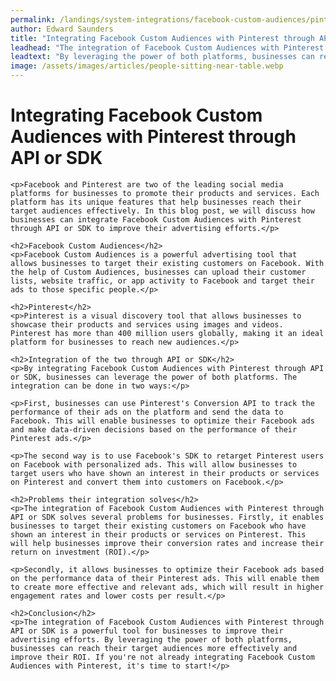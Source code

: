 ```yaml
---
permalink: /landings/system-integrations/facebook-custom-audiences/pinterest
author: Edward Saunders
title: "Integrating Facebook Custom Audiences with Pinterest through API or SDK"
leadhead: "The integration of Facebook Custom Audiences with Pinterest through API or SDK is a powerful tool for businesses to improve their advertising efforts"
leadtext: "By leveraging the power of both platforms, businesses can reach their target audiences more effectively and improve their ROI. If you're not already integrating Facebook Custom Audiences with Pinterest, it's time to start!"
image: /assets/images/articles/people-sitting-near-table.webp
---
```

<div class="arttext">	<h1>Integrating Facebook Custom Audiences with Pinterest through API or SDK</h1>

	<p>Facebook and Pinterest are two of the leading social media platforms for businesses to promote their products and services. Each platform has its unique features that help businesses reach their target audiences effectively. In this blog post, we will discuss how businesses can integrate Facebook Custom Audiences with Pinterest through API or SDK to improve their advertising efforts.</p>

	<h2>Facebook Custom Audiences</h2>
	<p>Facebook Custom Audiences is a powerful advertising tool that allows businesses to target their existing customers on Facebook. With the help of Custom Audiences, businesses can upload their customer lists, website traffic, or app activity to Facebook and target their ads to those specific people.</p>

	<h2>Pinterest</h2>
	<p>Pinterest is a visual discovery tool that allows businesses to showcase their products and services using images and videos. Pinterest has more than 400 million users globally, making it an ideal platform for businesses to reach new audiences.</p>

	<h2>Integration of the two through API or SDK</h2>
	<p>By integrating Facebook Custom Audiences with Pinterest through API or SDK, businesses can leverage the power of both platforms. The integration can be done in two ways:</p>

	<p>First, businesses can use Pinterest's Conversion API to track the performance of their ads on the platform and send the data to Facebook. This will enable businesses to optimize their Facebook ads and make data-driven decisions based on the performance of their Pinterest ads.</p>

	<p>The second way is to use Facebook's SDK to retarget Pinterest users on Facebook with personalized ads. This will allow businesses to target users who have shown an interest in their products or services on Pinterest and convert them into customers on Facebook.</p>

	<h2>Problems their integration solves</h2>
	<p>The integration of Facebook Custom Audiences with Pinterest through API or SDK solves several problems for businesses. Firstly, it enables businesses to target their existing customers on Facebook who have shown an interest in their products or services on Pinterest. This will help businesses improve their conversion rates and increase their return on investment (ROI).</p>

	<p>Secondly, it allows businesses to optimize their Facebook ads based on the performance data of their Pinterest ads. This will enable them to create more effective and relevant ads, which will result in higher engagement rates and lower costs per result.</p>

	<h2>Conclusion</h2>
	<p>The integration of Facebook Custom Audiences with Pinterest through API or SDK is a powerful tool for businesses to improve their advertising efforts. By leveraging the power of both platforms, businesses can reach their target audiences more effectively and improve their ROI. If you're not already integrating Facebook Custom Audiences with Pinterest, it's time to start!</p>
</div>